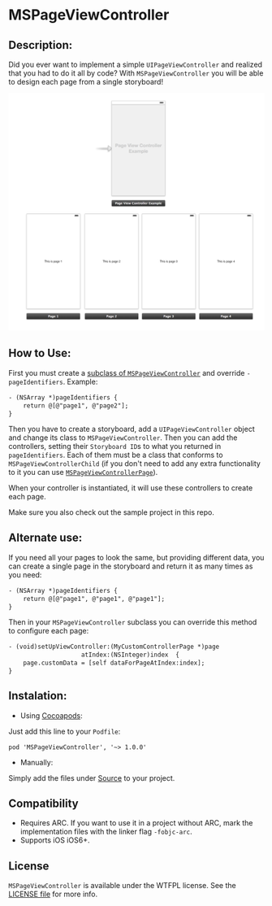 MSPageViewController
====================

## Description:
Did you ever want to implement a simple ```UIPageViewController``` and realized that you had to do it all by code?
With ```MSPageViewController``` you will be able to design each page from a single storyboard!

![Example Storyboard](Images/image1.png "Example Storyboard")

## How to Use:
First you must create a [subclass of ```MSPageViewController```](MSPageViewController/Source/MSPageViewController+Protected.h) and override ```-pageIdentifiers```. Example:
```objc
- (NSArray *)pageIdentifiers {
	return @[@"page1", @"page2"];
}
```

Then you have to create a storyboard, add a ```UIPageViewController``` object and change its class to ```MSPageViewController```.
Then you can add the controllers, setting their ```Storyboard ID```s to what you returned in ```pageIdentifiers```.
Each of them must be a class that conforms to ```MSPageViewControllerChild``` (if you don't need to add any extra functionality to it you can use [```MSPageViewControllerPage```](MSPageViewController/Source/MSPageViewControllerPage.h)).

When your controller is instantiated, it will use these controllers to create each page.

Make sure you also check out the sample project in this repo.

## Alternate use:
If you need all your pages to look the same, but providing different data, you can create a single page in the storyboard and return it as many times as you need:
```objc
- (NSArray *)pageIdentifiers {
	return @[@"page1", @"page1", @"page1"];
}
```

Then in your ```MSPageViewController``` subclass you can override this method to configure each page:
```objc
- (void)setUpViewController:(MyCustomControllerPage *)page
                    atIndex:(NSInteger)index  {
	page.customData = [self dataForPageAtIndex:index];
}
```

## Instalation:
- Using [Cocoapods](http://cocoapods.org/):

Just add this line to your `Podfile`:

```
pod 'MSPageViewController', '~> 1.0.0'
```

- Manually:

Simply add the files under [Source](MSPageViewController/Source) to your project.

## Compatibility

- Requires ARC. If you want to use it in a project without ARC, mark the implementation files with the linker flag ```-fobjc-arc```.
- Supports iOS iOS6+.

## License
`MSPageViewController` is available under the WTFPL license. See the [LICENSE file](LICENSE) for more info.

